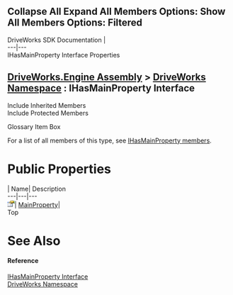 Collapse All Expand All Members Options: Show All  Members Options: Filtered   
---  
DriveWorks SDK Documentation  |   
---|---  
IHasMainProperty Interface Properties   
  
[DriveWorks.Engine Assembly](topic2156.md) > [DriveWorks Namespace](topic2159.md) : IHasMainProperty Interface  
---  
  
Include Inherited Members    
Include Protected Members    


Glossary Item Box

For a list of all members of this type, see [IHasMainProperty members](topic2226.md).

# Public Properties

| Name| Description  
---|---|---  
![ Property](dotnetimages/Property.gif)| [MainProperty](topic2230.md)|   
Top

# See Also

#### Reference

[IHasMainProperty Interface](topic2225.md)   
[DriveWorks Namespace](topic2159.md)


